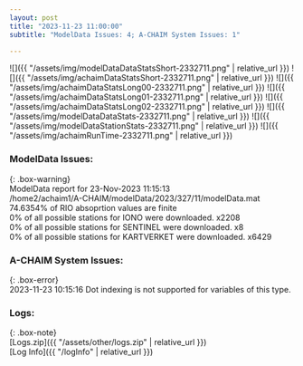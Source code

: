 ```yaml
---
layout: post
title: "2023-11-23 11:00:00"
subtitle: "ModelData Issues: 4; A-CHAIM System Issues: 1"

---
```


![]({{ "/assets/img/modelDataDataStatsShort-2332711.png" | relative_url }})
![]({{ "/assets/img/achaimDataStatsShort-2332711.png" | relative_url }})
![]({{ "/assets/img/achaimDataStatsLong00-2332711.png" | relative_url }})
![]({{ "/assets/img/achaimDataStatsLong01-2332711.png" | relative_url }})
![]({{ "/assets/img/achaimDataStatsLong02-2332711.png" | relative_url }})
![]({{ "/assets/img/modelDataDataStats-2332711.png" | relative_url }})
![]({{ "/assets/img/modelDataStationStats-2332711.png" | relative_url }})
![]({{ "/assets/img/achaimRunTime-2332711.png" | relative_url }})


### ModelData Issues:  
  
{: .box-warning}  
 ModelData report for 23-Nov-2023 11:15:13   
 /home2/achaim1/A-CHAIM/modelData/2023/327/11/modelData.mat   
 74.6354% of RIO absoprtion values are finite   
 0% of all possible stations for IONO were downloaded. x2208   
 0% of all possible stations for SENTINEL were downloaded. x8   
 0% of all possible stations for KARTVERKET were downloaded. x6429   
  
### A-CHAIM System Issues:  
  
{: .box-error}  
2023-11-23 10:15:16 Dot indexing is not supported for variables of this type.  

### Logs:  
  
{: .box-note}  
[Logs.zip]({{ "/assets/other/logs.zip" | relative_url }})  
[Log Info]({{ "/logInfo" | relative_url }})  
